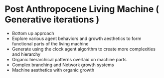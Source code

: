 # Post Anthropocene Living Machine ( Generative iterations )
- Bottom up approach 
- Explore various agent behaviors and growth aesthetics to form functional parts of the living machine
- Generate using the clock agent algorithm to create more complexities and hierarchy
- Organic hierarchical patterns overlaid on machine parts 
- Complex branching and Network growth systems
- Machine aesthetics with organic growth
